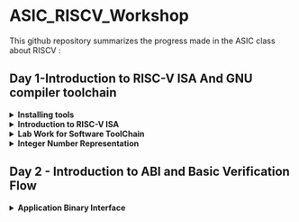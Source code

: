# ASIC_RISCV_Workshop

This github repository summarizes the progress made in the ASIC class about RISCV :


## Day 1-Introduction to RISC-V ISA And GNU compiler toolchain 


<details>
<summary> <strong>Installing tools</strong> </summary>
	
I installed the needed tools in ubuntu .
    
Steps to install Risc-tools
Open the terminal and type the following commands given below

```bash
sudo apt install libboost-all-dev

git clone https://github.com/kunalg123/riscv_workshop_collaterals.git

cd riscv_workshop_collaterals

chmod +x run.sh

./run.sh                                       // you may get an error, ignore it  and type the following command

cd ~/riscv_toolchain/iverilog/

git checkout                                   //track -b v10-branch origin/v10-branch

git pull 

chmod 777 autoconf.sh 

./autoconf.sh 

./configure 

make

sudo make install

```
- set the path name in bashrc file. go to the file and add the path at the bottom of the file.using the following commands:

```

gedit .bashrc                         //opens the file, type or copy the below path into the file

export PATH="/home/ammula-shiva-kumar/riscv_toolchain/riscv64-unknown-elf-gcc-8.3.0-2019.08.0-x86_64-linux-ubuntu14/bin:$PATH"            //Instead of ammula-shiva-kumar put your username

source .bashrc                   //save the file and close and type this cmd in terminal.

```

</details>

<details>
  <summary><strong>Introduction to RISC-V ISA </strong></summary>

ISA stands for "Instruction Set Architecture." It is a crucial concept in computer architecture that defines the set of instructions that a computer's hardware can execute. An ISA essentially serves as an interface between the hardware and the software, allowing software programs to communicate with and control the underlying hardware components of a computer.

The ISA defines various aspects of a computer's operation, including:

**Instruction Set:** The specific instructions that a computer's processor can understand and execute. These instructions can include arithmetic operations, memory operations, control flow instructions, and more.

**Data Types:** The types of data that the processor can handle, such as integers, floating-point numbers, and characters.

**Registers:** Special storage locations within the processor that are used to hold data temporarily during instruction execution. Different ISAs may have different numbers and types of registers.

**Memory Addressing:** The way in which the ISA specifies how memory locations are addressed and accessed. This includes addressing modes, which determine how operands are retrieved from memory.

**Control Flow:** How the sequence of instructions is controlled, including branching (conditional and unconditional jumps) and subroutine calls.
    
**I/O Operations:** The instructions and mechanisms for interacting with input and output devices.

There are two main types of ISAs:

**Complex Instruction Set Computer (CISC):** In CISC architectures, instructions are relatively complex and can perform multiple tasks in a single instruction. This reduces the number of instructions needed to accomplish a task but can make the hardware more complex.

**Reduced Instruction Set Computer (RISC):** RISC architectures focus on simpler instructions that are executed in a single clock cycle. RISC architectures often have a smaller set of instructions, but more instructions might be required to complete a complex task. This design simplifies the hardware and can lead to better performance and efficiency in certain scenarios.


- **ISA Base and extensions-RISC**:
  
**RISC-V** has a modular design, consisting of alternative base parts, with added optional extensions. The ISA base and its extensions are developed in a collective effort between industry, the research community and educational institutions.

![Screenshot from 2023-08-21 10-34-19](https://github.com/ammulashiva/ASIC_RISCV_Workshop/assets/140998900/291bdb7e-9a3d-491e-a975-6e077ea67bd7)

- in this Workshop the instruction set we use is the Base integer instruction set. Each base integer set is characterized by the  width  of the register (XLEN) and size of the user address space. The most important advantage of RISC-V is that it is an open standard instruction which is easily available for academics and commercial purposes free of cost. The different instructions included in RISC-V are listed below.

1. Pseudo instructions - For e.g- mv,li,ret etc
2. Base integer instruction (RV64I, RV32I)-For e.g-lui,addi etc
3. Multiply extension (RV64M) -For e.g- mulw,divw etc
4. Single and double floating point instruction (RV64F, RV64D) -For e.g- flw,fadd etc
5. Application binary instruction 
6. Memory allocation and stack pointer

The detail of the RISC-V instructions set manual can be found [here] (https://riscv.org).



</details>

<details>
	
  <summary><strong>Lab Work for Software ToolChain</strong></summary>

 **Example_1**
 
Consider a c program to compile sum from 1 to n was written whose  codes given below as [sum_1ton.c]

```

#include <stdio.h>

int main () {
	int i,sum = 0, n = 5;
	for (i = 1; i <=n; ++i) {
		sum += i;
	}
	printf("The sum of the number from 1 to %d is %d\n", n,sum);
	return 0;
	}

```
- The commands used in the terminal are :
  
```

$ vim sum_1ton.c         //create and open the .c file

$ gcc sum_1ton.c

$./a.out                 //run the .exe file

$riscv64-unknown-elf-gcc -O1 -mabi=lp64 -march=rv64i -o sum_1ton.o sum_1ton.c       //compiles the .c file using riscv64i ISA and outputs object file

$ls -ltr sum_1ton.o      //list the details of the file

$riscv64-unknown-elf-objdump -d sum_1ton.o | less    //dumps the object file on to the screen

```
Here -01 gives 15 instructions set while -0fast gives us 12 instructions set(ubuntu) here in macos we get 15 instructions

More generic command with different options:

    `riscv64-unknown-elf-gcc <compiler option -O1 ; Ofast> <ABI specifier -lp64; -lp32; -ilp32> <architecture specifier -RV64 ; RV32> -o <object filename> <C      filename>`
    
Below figure shows the object file created for sum_1ton.c :

![Screenshot from 2023-08-21 11-08-52](https://github.com/ammulashiva/ASIC_RISCV_Workshop/assets/140998900/71315ae1-2fa5-485b-a392-d36fd24b9d82)

The following commands are used to simulate the object file :
```
spike pk sum_1ton.o         //runs the file

spike -d pk sum_1ton.o   //debugger runs instruction by instruction

```
below figure shows the simulation of the program instruction by instruction executing :

![Screenshot from 2023-08-21 11-13-58](https://github.com/ammulashiva/ASIC_RISCV_Workshop/assets/140998900/a34cd959-d0a7-4217-b008-e82d90446e8f)

</details>


<details>  
  <summary><strong>Integer Number Representation</strong></summary>


## 64 Bit Number System for unsigned numbers and signed numbers

In a 64-bit computer architecture,

**Byte:**
        A "byte" in a 64-bit architecture consists of 8 bits, just like in other architectures.
        Each byte can represent a range of values from 0 to 255 (2^8 - 1).
        Bytes are fundamental units of storage and data representation, commonly used for characters, numbers, and other small data units.
        For example, a single ASCII character like 'A' is represented by a byte.

**Word:**
        In a 64-bit architecture, a "word" typically refers to a unit of data that is 64 bits, or 8 bytes.
        This size is often chosen to match the size of the processor's general-purpose registers, enabling efficient processing of data.
        Words are commonly used for integer arithmetic, memory addressing, and data manipulation operations.

**Double Word:** In a 64-bit architecture, a "double word" is a unit of data that is twice the size of a word, hence 128 bits or 16 bytes.Double words are used for larger data structures, floating-point numbers, and certain specialized operations that require more storage space.

        
![Screenshot from 2023-08-21 11-54-55](https://github.com/ammulashiva/ASIC_RISCV_Workshop/assets/140998900/e23174aa-f94a-4055-9164-ac3665acabe9)


Here below we can see the representation of unsigned numbers in 64 bit architecture.

![Screenshot from 2023-08-21 11-55-13](https://github.com/ammulashiva/ASIC_RISCV_Workshop/assets/140998900/20c7e992-1c74-463d-83c1-f2d834bedbf1)

The format and memory for different data types are given below.

![Screenshot from 2023-08-21 11-56-58](https://github.com/ammulashiva/ASIC_RISCV_Workshop/assets/140998900/21a0dd58-5f49-4558-895f-13b49c08b3e0)

**Example_1**

Consider an example to show the maximum value of an unsigned long long integer :

```bash

#include<stdio.h>
#include<math.h>

int main()
{
        unsigned long long int max = (unsigned long long int)(pow(2,64) -1);
        printf("maximum of unsigned long long int is %llu \n ", max) ;
        return 0 ;
}

```
Below is the figure showing the execution of above program :

![Screenshot from 2023-08-21 12-05-19](https://github.com/ammulashiva/ASIC_RISCV_Workshop/assets/140998900/88c33ad0-2894-4ac3-81f8-a71420fb6e3c)

**Example_2**

Consider an example to show the maximum value of an unsigned long long integer :

```bash

#include<stdio.h>
#include<math.h>

int main()
{
        long long int max = ( long long int)(pow(2,63) -1);
         long long int min = ( long long int)(pow(2,63) *-1);

        printf("maximum of unsigned long long int is %lld \n ", max) ;
         printf("minimum of unsigned long long int is %lld \n ", min) ;

        return 0 ;
}

```

Below is the figure showing the execution of above program :

![Screenshot from 2023-08-21 12-13-07](https://github.com/ammulashiva/ASIC_RISCV_Workshop/assets/140998900/9e38eac2-8d84-4fff-b578-2a9fd920045c)


here you can experiment the above program for the signed and unsigned int by changin the power value greater than 64 , and also by changing the format of integer:


</details>

## Day 2 - Introduction to ABI and Basic Verification Flow

<details>
	<summary><strong>Application Binary Interface</strong></summary>

 ## Application Binary Interface

The Application Binary Interface (ABI) for the RISC-V architecture defines a set of rules and conventions for the interaction between software components at the binary level. It encompasses how functions are called, how data is represented and manipulated, how memory is managed, and how system calls are made. The RISC-V ABI ensures compatibility and interoperability between different software modules, making it possible for programs to work seamlessly on different systems that adhere to the same ABI.




</details>


